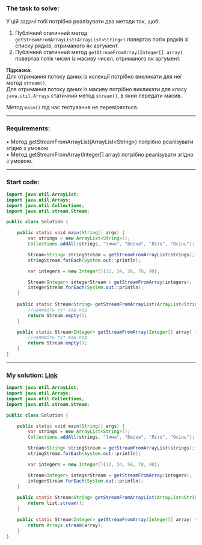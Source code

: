 ### **The task to solve:**  

У цій задачі тобі потрібно реалізувати два методи так, щоб:
1. Публічний статичний метод `getStreamFromArrayList(ArrayList<String>)` повертав потік рядків зі списку рядків, отриманого як аргумент.
2. Публічний статичний метод `getStreamFromArray(Integer[] array)` повертав потік чисел із масиву чисел, отриманого як аргумент.

**Підказка:**  
Для отримання потоку даних із колекції потрібно викликати для неї метод `stream()`.  
Для отримання потоку даних із масиву потрібно викликати для класу `java.util.Arrays` статичний метод `stream()`, в який передати масив.

Метод `main()` під час тестування не перевіряється.

---

### **Requirements:**  

• Метод getStreamFromArrayList(ArrayList\<String>) потрібно реалізувати згідно з умовою.  
• Метод getStreamFromArray(lnteger[] array) потрібно реалізувати згідно з умовою.

---

### **Start code:**  

```java
import java.util.ArrayList;
import java.util.Arrays;
import java.util.Collections;
import java.util.stream.Stream;

public class Solution {

    public static void main(String[] args) {
        var strings = new ArrayList<String>();
        Collections.addAll(strings, "Зима", "Весна", "Літо", "Осінь");

        Stream<String> stringStream = getStreamFromArrayList(strings);
        stringStream.forEach(System.out::println);

        var integers = new Integer[]{12, 34, 56, 78, 90};

        Stream<Integer> integerStream = getStreamFromArray(integers);
        integerStream.forEach(System.out::println);
    }
                             
    public static Stream<String> getStreamFromArrayList(ArrayList<String> list) {
        //напишіть тут ваш код
        return Stream.empty();
    }

    public static Stream<Integer> getStreamFromArray(Integer[] array) {
        //напишіть тут ваш код
        return Stream.empty();
    }
}
```

---

### **My solution: [Link](./src/Solution.java)**  

```java
import java.util.ArrayList;
import java.util.Arrays;
import java.util.Collections;
import java.util.stream.Stream;

public class Solution {

    public static void main(String[] args) {
        var strings = new ArrayList<String>();
        Collections.addAll(strings, "Зима", "Весна", "Літо", "Осінь");

        Stream<String> stringStream = getStreamFromArrayList(strings);
        stringStream.forEach(System.out::println);

        var integers = new Integer[]{12, 34, 56, 78, 90};

        Stream<Integer> integerStream = getStreamFromArray(integers);
        integerStream.forEach(System.out::println);
    }
                             
    public static Stream<String> getStreamFromArrayList(ArrayList<String> list) {
        return list.stream();
    }

    public static Stream<Integer> getStreamFromArray(Integer[] array) {
        return Arrays.stream(array);
    }
}
```
